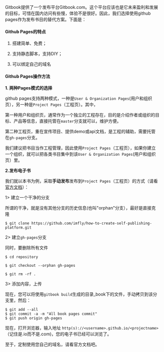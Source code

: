 Gitbook提供了一个发布平台Gitbook.com。这个平台应该也是它未来盈利和发展的目标，可惜在国内访问有些慢，体验不是很好。因此，我们选择使用github pages作为发布书目的替代方案。下面是：

#### Github Pages的特点

1. 搭建简单、免费；

2. 支持静态脚本，支持DIY；

3. 可以绑定自己的域名

#### Github Pages操作方法

**1. 两种Pages模式的选择**

github pages支持两种模式，一种是`User & Organization Pages`(用户和组织页），另一种是`Project Pages`（工程页）。其中，

第一种用户和组织页，通常作为一个独立的工程存在，目的是介绍作者或组织的目标、产品等信息，直接托管在`master`分支就可以，维护方便。

第二种工程页，重在宣传项目、提供demo或api文档，是工程的辅助，需要托管在`gh-pages`分支。

我们建议把书目当作工程管理，因此使用`Project Pages`（工程页），如果你建立一个组织，就可以把各类书目集中到该`User & Organization Pages`(用户和组织页）里。

**2.发布电子书**

我们就以本书为例，采取**手动发布**发布到`Project Pages`（工程页）的方式（请看[官方文档](1)）：

1> 建立一个干净的分支

所谓的干净，就是没有其他分支的历史信息(也叫"orphan"分支），最好是直接克隆
 
```
$ git clone https://github.com/imfly/how-to-create-self-publishing-platform.git
```

2> 建立`gh-pages`分支

同时，要删除所有文件

```
$ cd repository

$ git checkout --orphan gh-pages

$ git rm -rf .
```

3> 添加内容，上传

现在，您可以将使用`gitbook build`生成的目录_book下的文件，手动拷贝到该分支里，然后：

```
$ git add --all
$ git commit -a -m "All book pages commit"
$ git push origin gh-pages
```

现在，打开浏览器，输入地址 `http(s)://<username>.github.io/<projectname>` （记住是.io而不是.com)，您的电子书已经可以浏览了。

至于，定制使用您自己的域名，请看官方文档吧。